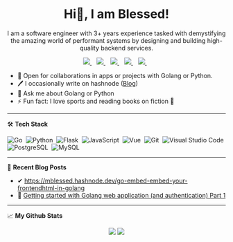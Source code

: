 <H1 align='center'>Hi👋, I am Blessed!</H1>
<p align='center'>I am a software engineer with 3+ years experience tasked with demystifying the amazing world of performant systems by designing and building high-quality backend services.</p>

<p align='center'>
<a href="https://mblessed.tech">
  <img src="https://img.shields.io/badge/Website-FFFFFF.svg?&style=for-the-badge" />
</a>&nbsp;&nbsp;
<a href="https://twitter.com/sk1_ll3">
  <img src="https://img.shields.io/badge/twitter-%231DA1F2.svg?&style=for-the-badge&logo=twitter&logoColor=white" />
</a>&nbsp;&nbsp;
<a href="mailto:blessedmadukoma@gmail.com">
  <img src="https://img.shields.io/badge/gmail-%23D14836.svg?&style=for-the-badge&logo=gmail&logoColor=white" />
</a>&nbsp;&nbsp;
<a href="https://mblessed.hashnode.dev/">
  <img src="https://img.shields.io/badge/Hashnode-2962FF?style=for-the-badge&logo=hashnode&logoColor=white" />
</a>&nbsp;&nbsp;
<a href="https://www.linkedin.com/in/blessed-madukoma/">
  <img src="https://img.shields.io/badge/linkedin-%230077B5.svg?&style=for-the-badge&logo=linkedin&logoColor=white" />
</a>&nbsp;&nbsp;
<!-- <img src="https://gpvc.arturio.dev/o-ifeanyi" /> -->
</p>

- 🤝 Open for collaborations in apps or projects with Golang or Python.
- 🖊 I occasionally write on hashnode (<a href="https://mblessed.hashnode.dev/">Blog</a>)
- 💬 Ask me about Golang or Python
- ⚡ Fun fact: I love sports and reading books on fiction 🤩

---

🛠 <b>Tech Stack</b>

![Go](https://img.shields.io/badge/-Golang-05122A?style=flat&logo=go&logoColor=29B6F6)&nbsp;
![Python](https://img.shields.io/badge/Python-05122A?style=flat&logo=python)&nbsp;
![Flask](https://img.shields.io/badge/Flask-05122A?style=flat&logo=flask)&nbsp;
![JavaScript](https://img.shields.io/badge/-JavaScript-05122A?style=flat&logo=javascript)&nbsp;
![Vue](https://img.shields.io/badge/-Vue-05122A?style=flat&logo=vue.js)&nbsp;
![Git](https://img.shields.io/badge/-Git-05122A?style=flat&logo=git)&nbsp;
![Visual Studio Code](https://img.shields.io/badge/-Visual%20Studio%20Code-05122A?style=flat&logo=visual-studio-code&logoColor=007ACC)&nbsp;
![PostgreSQL](https://img.shields.io/badge/PostgreSQL-000?style=flat&logo=postgresql&logoColor=blue)&nbsp;
![MySQL](https://img.shields.io/badge/MySQL-000?style=flat&logo=mysql&logoColor=blue)&nbsp;

---

📖 <b>Recent Blog Posts</b>

- ✔ <a href="https://mblessed.hashnode.dev/go-embed-embed-your-frontendhtml-in-golang">https://mblessed.hashnode.dev/go-embed-embed-your-frontendhtml-in-golang</a>
- 🔗 <a href="https://mblessed.hashnode.dev/getting-started-with-golang-web-application-and-authentication-part-1">Getting started with Golang web application (and authentication) Part 1</a>
<!-- - 🧫 <a href="https://o-ifeanyi.hashnode.dev/writing-integration-test-in-flutter">Writing Integration Test In Flutter</a>  
- 🔬 <a href="https://o-ifeanyi.hashnode.dev/writing-widget-test-in-flutter">Writing Widget Test In Flutter</a>  
- 🧪 <a href="https://o-ifeanyi.hashnode.dev/writing-unit-test-in-flutter-with-mockito">Writing Unit Test In Flutter With Mockito</a> -->

---

📈 <b>My Github Stats</b>

<p align = "center">
  <img src = "https://github-readme-stats.vercel.app/api?username=blessedmadukoma&show_icons=true&theme=tokyonight&line_height=40">
  <img src = "https://github-readme-stats.vercel.app/api/top-langs/?username=blessedmadukoma&hide=css,java,php,blade,shell,dockerfile,html&theme=tokyonight">
</p>
